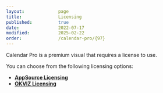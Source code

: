 ```yaml
---
layout:             page
title:              Licensing
published:          true
date:               2022-07-17
modified:           2025-02-22
order:              /calendar-pro/{97}
---
```


Calendar Pro is a premium visual that requires a license to use. 

You can choose from the following licensing options:

- [**AppSource Licensing**](../licensing/index.md)
- [**OKVIZ Licensing**](../licensing/index.md)

